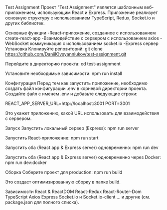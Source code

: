 Test Assignment
Проект "Test Assignment" является шаблонным веб-приложением, использующим React и Express. Приложение реализует основную структуру с использованием TypeScript, Redux, Socket.io и других библиотек.

Основные функции
 -React-приложение, созданное с использованием create-react-app
 -Взаимодействие с сервером с использованием axios
 -WebSocket коммуникация с использованием socket.io
 -Express сервер
Установка
Клонируйте репозиторий:
git clone https://github.com/DaniilOvsyanniukov/test-assignment.git

Перейдите в директорию проекта:
cd test-assignment

Установите необходимые зависимости:
npm run install

Конфигурация
Перед тем как запустить приложение, необходимо создать файл конфигурации .env в корневой директории проекта. Создайте файл с именем .env и добавьте следующие строки:

REACT_APP_SERVER_URL=http://localhost:3001
PORT=3001

Это укажет приложению, какой URL использовать для взаимодействия с сервером.

Запуск
Запустить локальный сервер (Express):
npm run server

Запустить React-приложение:
npm run start

Запустить оба (React app & Express server) одновременно:
npm run dev

Запустить оба (React app & Express server) одновременно через Docker:
npm run dev:docker

Сборка
Соберите проект для production:
npm run build

Это создаст оптимизированную сборку в папке build.

Зависимости
React & ReactDOM
React-Redux
React-Router-Dom
TypeScript
Axios
Express
Socket.io и Socket.io-client
... и другие (см. package.json для полного списка).